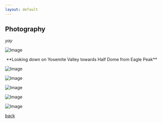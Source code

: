 ```yaml
---
layout: default
---
```

## Photography

_yay_

![Image](https://jlewis331.github.io/jlewis.github.io/images/yosemite_eagle_peak.jpg)
<div align="center">**Looking down on Yosemite Valley towards Half Dome from Eagle Peak**</div>

![Image](https://jlewis331.github.io/jlewis.github.io/images/yosemite_valley.jpg)

![Image](https://jlewis331.github.io/jlewis.github.io/images/castle_peak.jpg)

![Image](https://jlewis331.github.io/jlewis.github.io/images/midtown_atlanta.jpg)

![Image](https://jlewis331.github.io/jlewis.github.io/images/gt_library.jpg)

![Image](https://jlewis331.github.io/jlewis.github.io/images/capay_valley.jpg)

[back](./)
